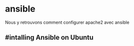 # ansible

Nous y retrouvons comment configurer apache2 avec ansible

#intalling Ansible on Ubuntu
---
